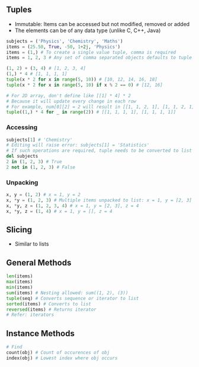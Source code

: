 ## Tuples
- Immutable: Items can be accessed but not modified, removed or added
- The elements can be of any data type (unlike C, C++, Java)

```py
subjects = ('Physics', 'Chemistry', 'Maths')
items = (25.50, True, -50, 1+2j, 'Physics')
items = (1,) # To create a single value tuple, comma is required
items = 1, 2, 3 # Any set of comma separated objects defaults to tuple

(1, 2) + (3, 4) # [1, 2, 3, 4]
(1,) * 4 # [1, 1, 1, 1]
tuple(x * 2 for x in range(5, 10)) # [10, 12, 14, 16, 18]
tuple(x * 2 for x in range(5, 10) if x % 2 == 0) # [12, 16]

# For 2D array, don't define like [[1] * 4] * 2
# Because it will update every change in each row
# For example, num[0][2] = 2 will result in [[1, 1, 2, 1], [1, 1, 2, 1]]
tuple((1,) * 4 for _ in range(2)) # [[1, 1, 1, 1], [1, 1, 1, 1]]
```

### Accessing
```py
subjects[1] # 'Chemistry'
# Editing will raise error: subjects[1] = 'Statistics'
# If such operations are required, tuple needs to be converted to list
del subjects
2 in (1, 2, 3) # True
2 not in (1, 2, 3) # False
```

### Unpacking
```py
x, y = (1, 2) # x = 1, y = 2
x, *y = (1, 2, 3) # Multiple items unpacked to list: x = 1, y = [2, 3]
x, *y, z = (1, 2, 3, 4) # x = 1, y = [2, 3], z = 4
x, *y, z = (1, 4) # x = 1, y = [], z = 4
```

## Slicing
- Similar to lists

## General Methods
```py
len(items)
max(items)
min(items)
sum(items) # Nesting allowed: sum((1, 2), (3))
tuple(seq) # Converts sequence or iterator to list
sorted(items) # Converts to list
reversed(items) # Returns iterator
# Refer: iterators
```

## Instance Methods
```py
# Find
count(obj) # Count of occurences of obj
index(obj) # Lowest index where obj occurs
```

